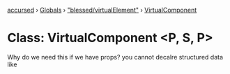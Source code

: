 [accursed](../README.md) › [Globals](../globals.md) › ["blessed/virtualElement"](../modules/_blessed_virtualelement_.md) › [VirtualComponent](_blessed_virtualelement_.virtualcomponent.md)

# Class: VirtualComponent <**P, S, P**>

Why do we need this if we have props? you cannot decalre structured data like <tabPanel><tab><title>... etc - - props. only allows 21 level

simulates to be a lessed node until the next iteration of createElement so the parent can recognize it abd extract its info, and discard it.

## Type parameters

▪ **P**

▪ **S**

▪ **P**

## Hierarchy

* [Component](_jsx_component_.component.md)‹P, S›

  ↳ **VirtualComponent**

  ↳ [AccordionBlock](_jsx_components_accordion_.accordionblock.md)

  ↳ [Column](_jsx_components_columns_.column.md)

  ↳ [ListBarCommand](_jsx_components_listbar_.listbarcommand.md)

  ↳ [ListTableHead](_jsx_components_listtable_.listtablehead.md)

  ↳ [ListTableRow](_jsx_components_listtable_.listtablerow.md)

  ↳ [ListTableBody](_jsx_components_listtable_.listtablebody.md)

  ↳ [ListTableCell](_jsx_components_listtable_.listtablecell.md)

  ↳ [Row](_jsx_components_rows_.row.md)

  ↳ [SelectOption](_jsx_components_select_.selectoption.md)

  ↳ [TabLabel](_jsx_components_tabpanel_.tablabel.md)

  ↳ [Tab](_jsx_components_tabpanel_.tab.md)

  ↳ [TabBody](_jsx_components_tabpanel_.tabbody.md)

## Implements

* [VirtualElement](../interfaces/_blessed_virtualelement_.virtualelement.md)

## Index

### Constructors

* [constructor](_blessed_virtualelement_.virtualcomponent.md#constructor)

### Properties

* [__isVirtualComponent](_blessed_virtualelement_.virtualcomponent.md#private-__isvirtualcomponent)
* [_jsxChildrenProps](_blessed_virtualelement_.virtualcomponent.md#_jsxchildrenprops)
* [_saveJSXChildrenProps](_blessed_virtualelement_.virtualcomponent.md#_savejsxchildrenprops)
* [blessedElement](_blessed_virtualelement_.virtualcomponent.md#protected-blessedelement)
* [props](_blessed_virtualelement_.virtualcomponent.md#protected-props)
* [state](_blessed_virtualelement_.virtualcomponent.md#protected-state)
* [VIRTUAL_DATA_OPTION](_blessed_virtualelement_.virtualcomponent.md#static-virtual_data_option)
* [__isVirtualComponent](_blessed_virtualelement_.virtualcomponent.md#static-private-__isvirtualcomponent)

### Accessors

* [element](_blessed_virtualelement_.virtualcomponent.md#element)
* [screen](_blessed_virtualelement_.virtualcomponent.md#screen)
* [type](_blessed_virtualelement_.virtualcomponent.md#type)

### Methods

* [filterChildren](_blessed_virtualelement_.virtualcomponent.md#filterchildren)
* [filterDescendants](_blessed_virtualelement_.virtualcomponent.md#filterdescendants)
* [findChildren](_blessed_virtualelement_.virtualcomponent.md#findchildren)
* [findDescendant](_blessed_virtualelement_.virtualcomponent.md#finddescendant)
* [findDescendantNamed](_blessed_virtualelement_.virtualcomponent.md#finddescendantnamed)
* [getContent](_blessed_virtualelement_.virtualcomponent.md#getcontent)
* [getDescendantNamed](_blessed_virtualelement_.virtualcomponent.md#getdescendantnamed)
* [getElementData](_blessed_virtualelement_.virtualcomponent.md#getelementdata)
* [render](_blessed_virtualelement_.virtualcomponent.md#render)
* [replaceChildren](_blessed_virtualelement_.virtualcomponent.md#replacechildren)
* [saveVirtualData](_blessed_virtualelement_.virtualcomponent.md#savevirtualdata)
* [visitDescendants](_blessed_virtualelement_.virtualcomponent.md#visitdescendants)
* [createVirtualComponent](_blessed_virtualelement_.virtualcomponent.md#static-createvirtualcomponent)
* [createVirtualElement](_blessed_virtualelement_.virtualcomponent.md#static-createvirtualelement)
* [isVirtualComponent](_blessed_virtualelement_.virtualcomponent.md#static-isvirtualcomponent)
* [isVirtualElement](_blessed_virtualelement_.virtualcomponent.md#static-isvirtualelement)

## Constructors

###  constructor

\+ **new VirtualComponent**(`props`: P, `state`: S): *[VirtualComponent](_blessed_virtualelement_.virtualcomponent.md)*

*Inherited from [Component](_jsx_component_.component.md).[constructor](_jsx_component_.component.md#constructor)*

*Defined in [jsx/component.ts:27](https://github.com/cancerberoSgx/accursed/blob/468bf3c/src/jsx/component.ts#L27)*

**Parameters:**

Name | Type |
------ | ------ |
`props` | P |
`state` | S |

**Returns:** *[VirtualComponent](_blessed_virtualelement_.virtualcomponent.md)*

## Properties

### `Private` __isVirtualComponent

• **__isVirtualComponent**: *number* =  VirtualComponent.__isVirtualComponent

*Defined in [blessed/virtualElement.ts:18](https://github.com/cancerberoSgx/accursed/blob/468bf3c/src/blessed/virtualElement.ts#L18)*

___

###  _jsxChildrenProps

• **_jsxChildrenProps**: *any* =  undefined

*Inherited from [Component](_jsx_component_.component.md).[_jsxChildrenProps](_jsx_component_.component.md#_jsxchildrenprops)*

*Defined in [jsx/component.ts:35](https://github.com/cancerberoSgx/accursed/blob/468bf3c/src/jsx/component.ts#L35)*

___

###  _saveJSXChildrenProps

• **_saveJSXChildrenProps**: *boolean* = false

*Inherited from [Component](_jsx_component_.component.md).[_saveJSXChildrenProps](_jsx_component_.component.md#_savejsxchildrenprops)*

*Defined in [jsx/component.ts:34](https://github.com/cancerberoSgx/accursed/blob/468bf3c/src/jsx/component.ts#L34)*

If true then JSX children props will be save on property [_jsxChildrenProps](_blessed_virtualelement_.virtualcomponent.md#_jsxchildrenprops). Component subclasses
needing this information (like Virtual component parent) can override it.

___

### `Protected` blessedElement

• **blessedElement**: *[Element](../interfaces/_jsx_types_.__global.jsx.element.md)* =  undefined as any

*Inherited from [Component](_jsx_component_.component.md).[blessedElement](_jsx_component_.component.md#protected-blessedelement)*

*Defined in [jsx/component.ts:42](https://github.com/cancerberoSgx/accursed/blob/468bf3c/src/jsx/component.ts#L42)*

All class elements will have a reference to its rendered blessed element

___

### `Protected` props

• **props**: *P*

*Inherited from [Component](_jsx_component_.component.md).[props](_jsx_component_.component.md#protected-props)*

*Defined in [jsx/component.ts:28](https://github.com/cancerberoSgx/accursed/blob/468bf3c/src/jsx/component.ts#L28)*

___

### `Protected` state

• **state**: *S*

*Inherited from [Component](_jsx_component_.component.md).[state](_jsx_component_.component.md#protected-state)*

*Defined in [jsx/component.ts:28](https://github.com/cancerberoSgx/accursed/blob/468bf3c/src/jsx/component.ts#L28)*

___

### `Static` VIRTUAL_DATA_OPTION

▪ **VIRTUAL_DATA_OPTION**: *string* = "accursed.virtual.component"

*Defined in [blessed/virtualElement.ts:20](https://github.com/cancerberoSgx/accursed/blob/468bf3c/src/blessed/virtualElement.ts#L20)*

___

### `Static` `Private` __isVirtualComponent

▪ **__isVirtualComponent**: *number* = 123

*Defined in [blessed/virtualElement.ts:17](https://github.com/cancerberoSgx/accursed/blob/468bf3c/src/blessed/virtualElement.ts#L17)*

## Accessors

###  element

• **get element**(): *[BlessedElement](_declarations_blessed_d_.widgets.blessedelement.md)‹object›*

*Inherited from [Component](_jsx_component_.component.md).[element](_jsx_component_.component.md#element)*

*Defined in [jsx/component.ts:44](https://github.com/cancerberoSgx/accursed/blob/468bf3c/src/jsx/component.ts#L44)*

**Returns:** *[BlessedElement](_declarations_blessed_d_.widgets.blessedelement.md)‹object›*

___

###  screen

• **get screen**(): *[Screen](_declarations_blessed_d_.widgets.screen.md)*

*Inherited from [Component](_jsx_component_.component.md).[screen](_jsx_component_.component.md#screen)*

*Defined in [jsx/component.ts:84](https://github.com/cancerberoSgx/accursed/blob/468bf3c/src/jsx/component.ts#L84)*

**Returns:** *[Screen](_declarations_blessed_d_.widgets.screen.md)*

___

###  type

• **get type**(): *string*

*Inherited from [Component](_jsx_component_.component.md).[type](_jsx_component_.component.md#type)*

*Defined in [jsx/component.ts:51](https://github.com/cancerberoSgx/accursed/blob/468bf3c/src/jsx/component.ts#L51)*

return the type name of ths component container blessed element

**Returns:** *string*

## Methods

###  filterChildren

▸ **filterChildren**<**T**>(`p`: [ElementPredicate](../modules/_blessed_node_.md#elementpredicate)): *T[]*

*Inherited from [Component](_jsx_component_.component.md).[filterChildren](_jsx_component_.component.md#filterchildren)*

*Defined in [jsx/component.ts:79](https://github.com/cancerberoSgx/accursed/blob/468bf3c/src/jsx/component.ts#L79)*

**Type parameters:**

▪ **T**: *[Element](../interfaces/_jsx_types_.__global.jsx.element.md)*

**Parameters:**

Name | Type |
------ | ------ |
`p` | [ElementPredicate](../modules/_blessed_node_.md#elementpredicate) |

**Returns:** *T[]*

___

###  filterDescendants

▸ **filterDescendants**<**T**>(`p`: [ElementPredicate](../modules/_blessed_node_.md#elementpredicate)): *T[]*

*Inherited from [Component](_jsx_component_.component.md).[filterDescendants](_jsx_component_.component.md#filterdescendants)*

*Defined in [jsx/component.ts:71](https://github.com/cancerberoSgx/accursed/blob/468bf3c/src/jsx/component.ts#L71)*

**Type parameters:**

▪ **T**: *[Element](../interfaces/_jsx_types_.__global.jsx.element.md)*

**Parameters:**

Name | Type |
------ | ------ |
`p` | [ElementPredicate](../modules/_blessed_node_.md#elementpredicate) |

**Returns:** *T[]*

___

###  findChildren

▸ **findChildren**<**T**>(`p`: [ElementPredicate](../modules/_blessed_node_.md#elementpredicate)): *T | undefined*

*Inherited from [Component](_jsx_component_.component.md).[findChildren](_jsx_component_.component.md#findchildren)*

*Defined in [jsx/component.ts:75](https://github.com/cancerberoSgx/accursed/blob/468bf3c/src/jsx/component.ts#L75)*

**Type parameters:**

▪ **T**: *[Element](../interfaces/_jsx_types_.__global.jsx.element.md)*

**Parameters:**

Name | Type |
------ | ------ |
`p` | [ElementPredicate](../modules/_blessed_node_.md#elementpredicate) |

**Returns:** *T | undefined*

___

###  findDescendant

▸ **findDescendant**<**T**>(`p`: [ElementPredicate](../modules/_blessed_node_.md#elementpredicate)): *T | undefined*

*Inherited from [Component](_jsx_component_.component.md).[findDescendant](_jsx_component_.component.md#finddescendant)*

*Defined in [jsx/component.ts:63](https://github.com/cancerberoSgx/accursed/blob/468bf3c/src/jsx/component.ts#L63)*

**Type parameters:**

▪ **T**: *[Element](../interfaces/_jsx_types_.__global.jsx.element.md)*

**Parameters:**

Name | Type |
------ | ------ |
`p` | [ElementPredicate](../modules/_blessed_node_.md#elementpredicate) |

**Returns:** *T | undefined*

___

###  findDescendantNamed

▸ **findDescendantNamed**<**T**>(`name`: string): *T | undefined*

*Inherited from [Component](_jsx_component_.component.md).[findDescendantNamed](_jsx_component_.component.md#finddescendantnamed)*

*Defined in [jsx/component.ts:67](https://github.com/cancerberoSgx/accursed/blob/468bf3c/src/jsx/component.ts#L67)*

**Type parameters:**

▪ **T**: *[Element](../interfaces/_jsx_types_.__global.jsx.element.md)*

**Parameters:**

Name | Type |
------ | ------ |
`name` | string |

**Returns:** *T | undefined*

___

###  getContent

▸ **getContent**(`options`: object): *string*

*Inherited from [Component](_jsx_component_.component.md).[getContent](_jsx_component_.component.md#getcontent)*

*Defined in [jsx/component.ts:104](https://github.com/cancerberoSgx/accursed/blob/468bf3c/src/jsx/component.ts#L104)*

Returns the text content of given node and all its children, in order. By default stripped from ansi
escape chars and trimmed, and separated by space, but is configurable through options.

**Parameters:**

▪`Default value`  **options**: *object*=  {}

Name | Type |
------ | ------ |
`childrenLast?` | boolean |
`dontStrip?` | boolean |
`dontTrim?` | boolean |

**Returns:** *string*

___

###  getDescendantNamed

▸ **getDescendantNamed**<**T**>(`n`: string): *T | undefined*

*Inherited from [Component](_jsx_component_.component.md).[getDescendantNamed](_jsx_component_.component.md#getdescendantnamed)*

*Defined in [jsx/component.ts:108](https://github.com/cancerberoSgx/accursed/blob/468bf3c/src/jsx/component.ts#L108)*

**Type parameters:**

▪ **T**: *[Element](../interfaces/_jsx_types_.__global.jsx.element.md)*

**Parameters:**

Name | Type |
------ | ------ |
`n` | string |

**Returns:** *T | undefined*

___

###  getElementData

▸ **getElementData**<**T**>(`key`: string): *T*

*Inherited from [Component](_jsx_component_.component.md).[getElementData](_jsx_component_.component.md#getelementdata)*

*Defined in [jsx/component.ts:55](https://github.com/cancerberoSgx/accursed/blob/468bf3c/src/jsx/component.ts#L55)*

**Type parameters:**

▪ **T**

**Parameters:**

Name | Type |
------ | ------ |
`key` | string |

**Returns:** *T*

___

###  render

▸ **render**(): *any*

*Overrides [Component](_jsx_component_.component.md).[render](_jsx_component_.component.md#abstract-render)*

*Defined in [blessed/virtualElement.ts:14](https://github.com/cancerberoSgx/accursed/blob/468bf3c/src/blessed/virtualElement.ts#L14)*

**Returns:** *any*

___

###  replaceChildren

▸ **replaceChildren**(`newChildren`: [Element](../interfaces/_jsx_types_.__global.jsx.element.md)[], `options`: object): *void*

*Inherited from [Component](_jsx_component_.component.md).[replaceChildren](_jsx_component_.component.md#replacechildren)*

*Defined in [jsx/component.ts:93](https://github.com/cancerberoSgx/accursed/blob/468bf3c/src/jsx/component.ts#L93)*

 Hot replace all children on this node with given [[newChildren]] array elements. This is a visual
 operation, and only should eb performed when the component need to implement a radicals different view
 dynamically since it couldnt costly.

**Parameters:**

▪ **newChildren**: *[Element](../interfaces/_jsx_types_.__global.jsx.element.md)[]*

▪`Default value`  **options**: *object*=  { mode: 'careful' }

Name | Type |
------ | ------ |
`mode` | "quickly" &#124; "careful" &#124; "dontRender" |

**Returns:** *void*

___

###  saveVirtualData

▸ **saveVirtualData**(`e`: [Element](../interfaces/_jsx_types_.__global.jsx.element.md)): *void*

*Implementation of [VirtualElement](../interfaces/_blessed_virtualelement_.virtualelement.md)*

*Defined in [blessed/virtualElement.ts:34](https://github.com/cancerberoSgx/accursed/blob/468bf3c/src/blessed/virtualElement.ts#L34)*

**Parameters:**

Name | Type |
------ | ------ |
`e` | [Element](../interfaces/_jsx_types_.__global.jsx.element.md) |

**Returns:** *void*

___

###  visitDescendants

▸ **visitDescendants**(`v`: [Visitor](../modules/_blessed_node_.md#visitor), `o`: [VisitorOptions](../interfaces/_blessed_node_.visitoroptions.md)): *boolean*

*Inherited from [Component](_jsx_component_.component.md).[visitDescendants](_jsx_component_.component.md#visitdescendants)*

*Defined in [jsx/component.ts:59](https://github.com/cancerberoSgx/accursed/blob/468bf3c/src/jsx/component.ts#L59)*

**Parameters:**

Name | Type | Default |
------ | ------ | ------ |
`v` | [Visitor](../modules/_blessed_node_.md#visitor) | - |
`o` | [VisitorOptions](../interfaces/_blessed_node_.visitoroptions.md) |  {} |

**Returns:** *boolean*

___

### `Static` createVirtualComponent

▸ **createVirtualComponent**<**T**>(`p`: T): *[VirtualComponent](_blessed_virtualelement_.virtualcomponent.md)‹T, object›*

*Defined in [blessed/virtualElement.ts:39](https://github.com/cancerberoSgx/accursed/blob/468bf3c/src/blessed/virtualElement.ts#L39)*

**Type parameters:**

▪ **T**

**Parameters:**

Name | Type |
------ | ------ |
`p` | T |

**Returns:** *[VirtualComponent](_blessed_virtualelement_.virtualcomponent.md)‹T, object›*

___

### `Static` createVirtualElement

▸ **createVirtualElement**(`c`: any, `tagName`: string): *any*

*Defined in [blessed/virtualElement.ts:31](https://github.com/cancerberoSgx/accursed/blob/468bf3c/src/blessed/virtualElement.ts#L31)*

**Parameters:**

Name | Type |
------ | ------ |
`c` | any |
`tagName` | string |

**Returns:** *any*

___

### `Static` isVirtualComponent

▸ **isVirtualComponent**(`c`: any): *boolean*

*Defined in [blessed/virtualElement.ts:25](https://github.com/cancerberoSgx/accursed/blob/468bf3c/src/blessed/virtualElement.ts#L25)*

**Parameters:**

Name | Type |
------ | ------ |
`c` | any |

**Returns:** *boolean*

___

### `Static` isVirtualElement

▸ **isVirtualElement**(`c`: any): *boolean*

*Defined in [blessed/virtualElement.ts:28](https://github.com/cancerberoSgx/accursed/blob/468bf3c/src/blessed/virtualElement.ts#L28)*

**Parameters:**

Name | Type |
------ | ------ |
`c` | any |

**Returns:** *boolean*
